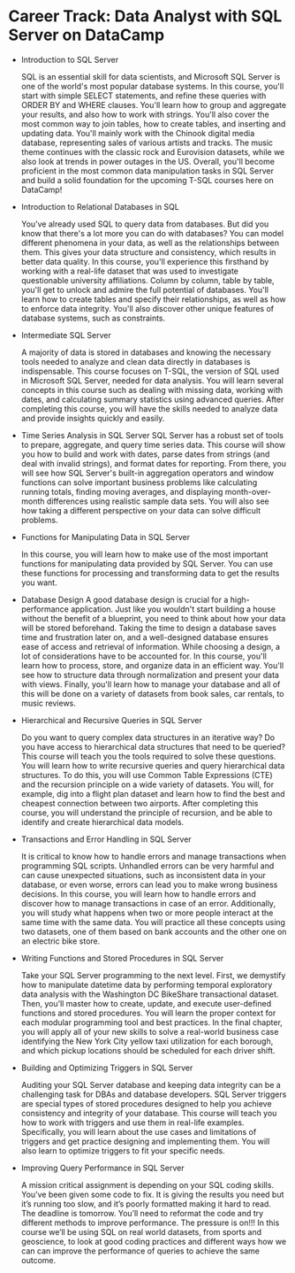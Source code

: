 # Career Track: Data Analyst with SQL Server on DataCamp

 - Introduction to SQL Server
   
   
   SQL is an essential skill for data scientists, and Microsoft SQL Server is one of the world's most popular database systems. In this course, you'll start with simple SELECT statements, and refine these queries with ORDER BY and WHERE clauses. You'll learn how to group and aggregate your results, and also how to work with strings. You'll also cover the most common way to join tables, how to create tables, and inserting and updating data. You'll mainly work with the Chinook digital media database, representing sales of various artists and tracks. The music theme continues with the classic rock and Eurovision datasets, while we also look at trends in power outages in the US. Overall, you'll become proficient in the most common data manipulation tasks in SQL Server and build a solid foundation for the upcoming T-SQL courses here on DataCamp!
   
 - Introduction to Relational Databases in SQL
   
   
   You’ve already used SQL to query data from databases. But did you know that there's a lot more you can do with databases? You can model different phenomena in your data, as well as the relationships between them. This gives your data structure and consistency, which results in better data quality. In this course, you'll experience this firsthand by working with a real-life dataset that was used to investigate questionable university affiliations. Column by column, table by table, you'll get to unlock and admire the full potential of databases. You'll learn how to create tables and specify their relationships, as well as how to enforce data integrity. You'll also discover other unique features of database systems, such as constraints.
   
 - Intermediate SQL Server
   
   
   A majority of data is stored in databases and knowing the necessary tools needed to analyze and clean data directly in databases is indispensable. This course focuses on T-SQL, the version of SQL used in Microsoft SQL Server, needed for data analysis. You will learn several concepts in this course such as dealing with missing data, working with dates, and calculating summary statistics using advanced queries. After completing this course, you will have the skills needed to analyze data and provide insights quickly and easily.
   
 - Time Series Analysis in SQL Server
   SQL Server has a robust set of tools to prepare, aggregate, and query time series data. This course will show you how to build and work with dates, parse dates from strings (and deal with invalid strings), and format dates for reporting. From there, you will see how SQL Server's built-in aggregation operators and window functions can solve important business problems like calculating running totals, finding moving averages, and displaying month-over-month differences using realistic sample data sets. You will also see how taking a different perspective on your data can solve difficult problems.
   
 - Functions for Manipulating Data in SQL Server
   
   
   In this course, you will learn how to make use of the most important functions for manipulating data provided by SQL Server. You can use these functions for processing and transforming data to get the results you want.
   
 - Database Design
   A good database design is crucial for a high-performance application. Just like you wouldn't start building a house without the benefit of a blueprint, you need to think about how your data will be stored beforehand. Taking the time to design a database saves time and frustration later on, and a well-designed database ensures ease of access and retrieval of information. While choosing a design, a lot of considerations have to be accounted for. In this course, you'll learn how to process, store, and organize data in an efficient way. You'll see how to structure data through normalization and present your data with views. Finally, you'll learn how to manage your database and all of this will be done on a variety of datasets from book sales, car rentals, to music reviews.

 - Hierarchical and Recursive Queries in SQL Server
   
   
   Do you want to query complex data structures in an iterative way? Do you have access to hierarchical data structures that need to be queried? This course will teach you the tools required to solve these questions. You will learn how to write recursive queries and query hierarchical data structures. To do this, you will use Common Table Expressions (CTE) and the recursion principle on a wide variety of datasets. You will, for example, dig into a flight plan dataset and learn how to find the best and cheapest connection between two airports. After completing this course, you will understand the principle of recursion, and be able to identify and create hierarchical data models.
   
 - Transactions and Error Handling in SQL Server
   
   
   It is critical to know how to handle errors and manage transactions when programming SQL scripts. Unhandled errors can be very harmful and can cause unexpected situations, such as inconsistent data in your database, or even worse, errors can lead you to make wrong business decisions. In this course, you will learn how to handle errors and discover how to manage transactions in case of an error. Additionally, you will study what happens when two or more people interact at the same time with the same data. You will practice all these concepts using two datasets, one of them based on bank accounts and the other one on an electric bike store.
   
 - Writing Functions and Stored Procedures in SQL Server
   
   
   Take your SQL Server programming to the next level. First, we demystify how to manipulate datetime data by performing temporal exploratory data analysis with the Washington DC BikeShare transactional dataset. Then, you’ll master how to create, update, and execute user-defined functions and stored procedures. You will learn the proper context for each modular programming tool and best practices. In the final chapter, you will apply all of your new skills to solve a real-world business case identifying the New York City yellow taxi utilization for each borough, and which pickup locations should be scheduled for each driver shift.
   
 - Building and Optimizing Triggers in SQL Server
   
   
   Auditing your SQL Server database and keeping data integrity can be a challenging task for DBAs and database developers. SQL Server triggers are special types of stored procedures designed to help you achieve consistency and integrity of your database. This course will teach you how to work with triggers and use them in real-life examples. Specifically, you will learn about the use cases and limitations of triggers and get practice designing and implementing them. You will also learn to optimize triggers to fit your specific needs.
   
 - Improving Query Performance in SQL Server
   
   
   A mission critical assignment is depending on your SQL coding skills. You’ve been given some code to fix. It is giving the results you need but it’s running too slow, and it’s poorly formatted making it hard to read. The deadline is tomorrow. You’ll need to reformat the code and try different methods to improve performance. The pressure is on!!! In this course we’ll be using SQL on real world datasets, from sports and geoscience, to look at good coding practices and different ways how we can can improve the performance of queries to achieve the same outcome.
   
   
